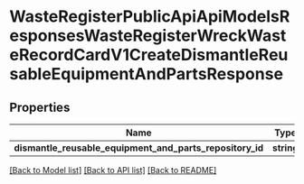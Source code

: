# WasteRegisterPublicApiApiModelsResponsesWasteRegisterWreckWasteRecordCardV1CreateDismantleReusableEquipmentAndPartsResponse

## Properties
Name | Type | Description | Notes
------------ | ------------- | ------------- | -------------
**dismantle_reusable_equipment_and_parts_repository_id** | **string** |  | [optional] 

[[Back to Model list]](../README.md#documentation-for-models) [[Back to API list]](../README.md#documentation-for-api-endpoints) [[Back to README]](../README.md)


